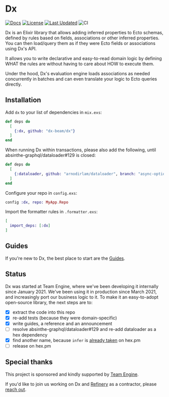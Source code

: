 # Dx

[![Docs](https://img.shields.io/badge/hex-docs-lightgreen.svg)](https://dx-beam.github.io/dx/)
[![License](https://img.shields.io/github/license/dx-beam/dx.svg)](https://github.com/dx-beam/dx/blob/main/LICENSE)
[![Last Updated](https://img.shields.io/github/last-commit/dx-beam/dx/main)](https://github.com/dx-beam/dx/tree/main)
![CI](https://github.com/dx-beam/dx/actions/workflows/ci.yml/badge.svg)

Dx is an Elixir library that allows adding inferred properties to Ecto schemas,
defined by rules based on fields, associations or other inferred properties.
You can then load/query them as if they were Ecto fields or associations using Dx's API.

It allows you to write declarative and easy-to-read domain logic by defining WHAT the
rules are without having to care about HOW to execute them.

Under the hood, Dx's evaluation engine loads associations as needed concurrently in batches and
can even translate your logic to Ecto queries directly.

## Installation

Add `dx` to your list of dependencies in `mix.exs`:

```elixir
def deps do
  [
    {:dx, github: "dx-beam/dx"}
  ]
end
```

When running Dx within transactions, please also add the following, until absinthe-graphql/dataloader#129 is closed:

```elixir
def deps do
  [
    {:dataloader, github: "arnodirlam/dataloader", branch: "async-option"}
  ]
end
```

Configure your repo in `config.exs`:

```elixir
config :dx, repo: MyApp.Repo
```

Import the formatter rules in `.formatter.exs`:

```elixir
[
  import_deps: [:dx]
]
```

## Guides

If you're new to Dx, the best place to start are the [Guides](https://dx-beam.github.io/dx/).

## Status

Dx was started at Team Engine, where we've been developing it internally since January 2021.
We've been using it in production since March 2021, and increasingly port our business logic to it.
To make it an easy-to-adopt open-source library, the next steps are to:

- [x] extract the code into this repo
- [x] re-add tests (because they were domain-specific)
- [x] write guides, a reference and an announcement
- [ ] resolve absinthe-graphql/dataloader#129 and re-add dataloader as a hex dependency
- [x] find another name, because `infer` is [already taken](https://hex.pm/packages/infer) on hex.pm
- [ ] release on hex.pm

## Special thanks

This project is sponsored and kindly supported by [Team Engine](https://www.teamengine.co.uk/).

If you'd like to join us working on Dx and [Refinery](https://github.com/dx-beam/refinery) as a contractor, please [reach out](https://tinyurl.com/engine-infer-dev2).
